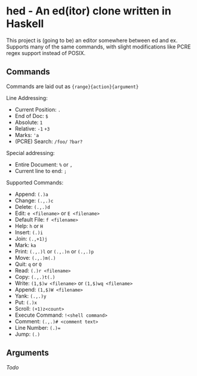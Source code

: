 # hed - An ed(itor) clone written in Haskell

This project is (going to be) an editor somewhere between ed and ex. Supports
many of the same commands, with slight modifications like PCRE regex support
instead of POSIX.

## Commands

Commands are laid out as `{range}{action}{argument}`

Line Addressing:

- Current Position: `.`
- End of Doc: `$`
- Absolute: `1`
- Relative: `-1` `+3`
- Marks: `'a`
- (PCRE) Search: `/foo/` `?bar?`

Special addressing:

- Entire Document: `%` or `,`
- Current line to end: `;`

Supported Commands:

- Append: `(.)a`
- Change: `(.,.)c`
- Delete: `(.,.)d`
- Edit: `e <filename>` or `E <filename>`
- Default File: `f <filename>`
- Help: `h` or `H`
- Insert: `(.)i`
- Join: `(.,+1)j`
- Mark: `ka`
- Print: `(.,.)l` or `(.,.)n` or `(.,.)p`
- Move: `(.,.)m(.)`
- Quit: `q` or `Q`
- Read: `(.)r <filename>`
- Copy: `(.,.)t(.)`
- Write: `(1,$)w <filename>` or `(1,$)wq <filename>`
- Append: `(1,$)W <filename>`
- Yank: `(.,.)y`
- Put: `(.)x`
- Scroll: `(+1)z<count>`
- Execute Command: `!<shell command>`
- Comment: `(.,.)# <comment text>`
- Line Number: `(.)=`
- Jump: `(.)`

## Arguments

_Todo_
